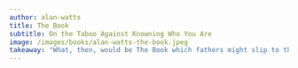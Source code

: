 ```yaml
---
author: alan-watts
title: The Book
subtitle: On the Taboo Against Knowning Who You Are
image: /images/books/alan-watts-the-book.jpeg
takeaway: "What, then, would be The Book which fathers might slip to their sons and mothers to their daughters, without ever admitting it openly?"
---
```


